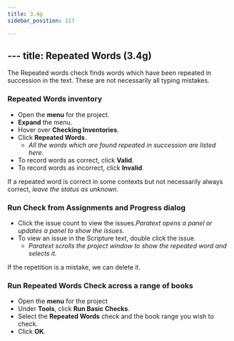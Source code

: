 ```yaml
---
title: 3.4g
sidebar_position: 117

---
```




## --- title: Repeated Words (3.4g)


The Repeated words check finds words which have been repeated in succession in the text. These are not necessarily all typing mistakes.


### Repeated Words inventory

- Open the **menu** for the project.
- **Expand** the menu.
- Hover over **Checking Inventories**.
- Click **Repeated Words**.
	- _All the words which are found repeated in succession are listed here._
- To record words as correct, click **Valid**.
- To record words as incorrect, click **Invalid**.

If a repeated word is correct in some contexts but not necessarily always correct, _leave the status as unknown._


### Run Check from Assignments and Progress dialog

- Click the issue count to view the issues._Paratext opens a panel or updates a panel to show the issues._
- To view an issue in the Scripture text, double click the issue.
	- _Paratext scrolls the project window to show the repeated word and selects it._

If the repetition is a mistake, we can delete it.


### Run Repeated Words Check across a range of books

- Open the **menu** for the project
- Under **Tools**, click **Run Basic Checks**.
- Select the **Repeated Words** check and the book range you wish to check.
- Click **OK**.
